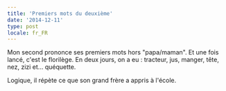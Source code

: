 ```yaml
---
title: 'Premiers mots du deuxième'
date: '2014-12-11'
type: post
locale: fr_FR
---
```


Mon second prononce ses premiers mots hors "papa/maman". Et une fois lancé, c'est le florilège. En deux jours, on a eu : tracteur, jus, manger, tête, nez, zizi et... quéquette.

Logique, il répète ce que son grand frère a appris à l'école.
